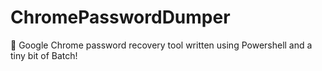 # ChromePasswordDumper
🔐 Google Chrome password recovery tool written using Powershell and a tiny bit of Batch!
